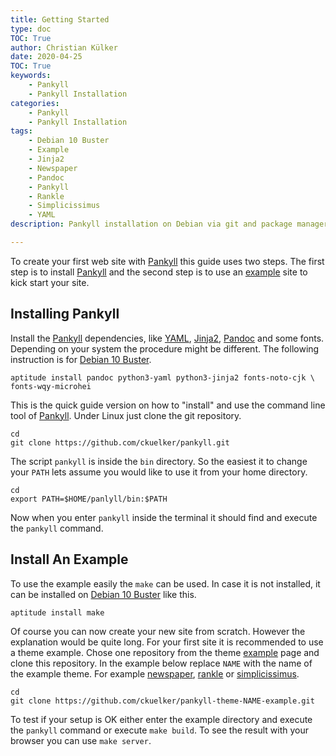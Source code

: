 ```yaml
---
title: Getting Started
type: doc
TOC: True
author: Christian Külker
date: 2020-04-25
TOC: True
keywords:
    - Pankyll
    - Pankyll Installation
categories:
    - Pankyll
    - Pankyll Installation
tags:
    - Debian 10 Buster
    - Example
    - Jinja2
    - Newspaper
    - Pandoc
    - Pankyll
    - Rankle
    - Simplicissimus
    - YAML
description: Pankyll installation on Debian via git and package manager

---
```


To create your first web site with [Pankyll] this guide uses two steps. The
first step is to install [Pankyll] and the second step is to use an [example]
site to kick start your site.

## Installing Pankyll

Install the [Pankyll] dependencies, like [YAML], [Jinja2], [Pandoc] and some
fonts. Depending on your system the procedure might be different. The following
instruction is for [Debian 10 Buster].

```shell
aptitude install pandoc python3-yaml python3-jinja2 fonts-noto-cjk \
fonts-wqy-microhei
```

This is the quick guide version on how to "install" and use the command line tool
of [Pankyll]. Under Linux just clone the git repository.

```shell
cd
git clone https://github.com/ckuelker/pankyll.git
```

The script `pankyll` is inside the `bin` directory. So the easiest it to
change your `PATH` lets assume you would like to use it from your home
directory.

```shell
cd
export PATH=$HOME/panlyll/bin:$PATH
```

Now when you enter `pankyll` inside the terminal it should find and execute the
`pankyll` command.

## Install An Example

To use the example easily the `make` can be used. In case it is not installed,
it can be installed on [Debian 10 Buster] like this.

```shell
aptitude install make
```

Of course you can now create your new site from scratch. However the
explanation would be quite long. For your first site it is recommended to use a
theme example. Chose one repository from the theme [example] page and clone
this repository. In the example below replace `NAME` with the name of the
example theme. For example [newspaper], [rankle] or [simplicissimus].

```shell
cd
git clone https://github.com/ckuelker/pankyll-theme-NAME-example.git
```

To test if your setup is OK either enter the example directory and execute
the `pankyll` command or execute `make build`. To see the result with your
browser you can use `make server`.

[Debian 10 Buster]: https://www.debian.org/releases/buster/
[Example]: /en_US/Example-Sites
[Jinja2]: https://palletsprojects.com/p/jinja/
[Newspaper]: /en_US/Pankyll-Themes/pankyll-theme-newspaper.html
[Pandoc]: https://pandoc.org/
[Pankyll]: https://www.pankyll.org/
[Rankle]: /en_US/Pankyll-Themes/pankyll-theme-rankle.html
[Simplicissimus]: /en_US/Pankyll-Themes/pankyll-theme-simplicissimus.html
[YAML]: https://yaml.org/

